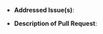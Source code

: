 <!-- NOTE: Anything within these brackets will be hidden on the preview of the Pull Request. -->

* **Addressed Issue(s)**: 

<!--
Please specify the ChocobotRO [GitHub issue(s)](https://help.github.com/articles/autolinked-references-and-urls/#issues-and-pull-requests) this pull request amends.
If no issue exists yet, please [create one](https://github.com/Latiosu/chocobotro/issues/new) first and then link your pull request to the amendment!
-->

* **Description of Pull Request**: 

<!-- Describe how this pull request will resolve the issue(s) listed above. -->
